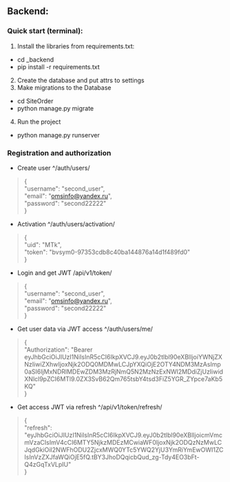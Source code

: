 ## Backend:

### Quick start (terminal):

1. Install the libraries from requirements.txt:
- cd _backend
- pip install -r requirements.txt
2. Create the database and put attrs to settings
3. Make migrations to the Database
- cd SiteOrder
- python manage.py migrate
4. Run the project
- python manage.py runserver

### Registration and authorization
- Create user ^/auth/users/
>{\
    "username": "second_user",\
    "email": "omsinfo@yandex.ru",\
    "password": "second22222"\
}
- Activation ^/auth/users/activation/
>{\
    "uid": "MTk",\
    "token": "bvsym0-97353cdb8c40ba144876a14d1f489fd0"\
}
- Login and get JWT /api/v1/token/
>{\
    "username": "second_user",\
    "email": "omsinfo@yandex.ru",\
    "password": "second22222"\
}
- Get user data via JWT access ^/auth/users/me/
>{\
> "Authorization": "Bearer eyJhbGciOiJIUzI1NiIsInR5cCI6IkpXVCJ9.eyJ0b2tlbl90eXBlIjoiYWNjZXNzIiwiZXhwIjoxNjk2ODQ0MDMwLCJpYXQiOjE2OTY4NDM3MzAsImp0aSI6IjMxNDRlMDEwZDM3MzRjNmQ5N2MzNzExNWI2MDdiZjUzIiwidXNlcl9pZCI6MTl9.0ZX3SvB62Qm765tsbY4tsd3FiZ5YGR_ZYpce7aKb5KQ"\
> }
- Get access JWT via refresh ^/api/v1/token/refresh/
>{\
    "refresh": "eyJhbGciOiJIUzI1NiIsInR5cCI6IkpXVCJ9.eyJ0b2tlbl90eXBlIjoicmVmcmVzaCIsImV4cCI6MTY5NjkzMDEzMCwiaWF0IjoxNjk2ODQzNzMwLCJqdGkiOiI2NWFhODU2ZjcxMWQ0YTc5YWQ2YjU3YmRiYmEwOWI1ZCIsInVzZXJfaWQiOjE5fQ.tBY3JhoDQqicbQud_zg-Tdy4EO3bFt-Q4zGqTxVLpIU"\
}
